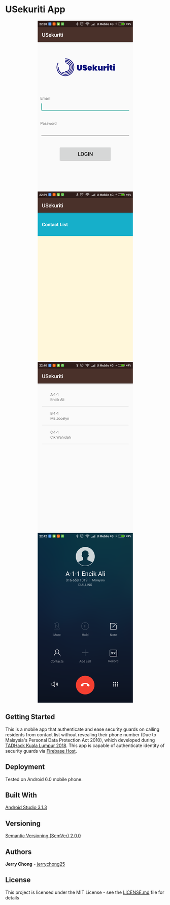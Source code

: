 # USekuriti App

<p align="center">
  <img src="ScreenShotLogin.png" alt="USekuriti Screenshot Login"
       width="300" height="533">
  <img src="ScreenShotHome.png" alt="USekuriti Screenshot Home"
       width="300" height="533">
  <img src="ScreenShotContactList.png" alt="USekuriti Screenshot Contact List"
       width="300" height="533">
  <img src="ScreenShotCall.png" alt="USekuriti Screenshot Call"
       width="300" height="533">
</p>

## Getting Started

This is a mobile app that authenticate and ease security guards on calling residents from contact list without revealing their phone number (Due to Malaysia's Personal Data Protection Act 2010), which developed during [TADHack Kuala Lumpur 2018](https://tadhack.com/2018/global/tadhack-kuala-lumpur/). This app is capable of authenticate identity of security guards via [Firebase Host](https://firebase.google.com/).

## Deployment

Tested on Android 6.0 mobile phone.

## Built With

[Android Studio 3.1.3](https://developer.android.com/studio/) 

## Versioning

[Semantic Versioning (SemVer) 2.0.0](http://semver.org/)

## Authors

**Jerry Chong** - [jerrychong25](https://github.com/jerrychong25)<br>

## License

This project is licensed under the MIT License - see the [LICENSE.md](LICENSE.md) file for details
